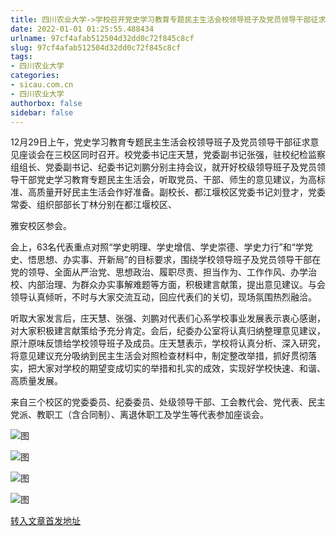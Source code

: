```yaml
---
title: 四川农业大学->学校召开党史学习教育专题民主生活会校领导班子及党员领导干部征求意见座谈会 | sicau.com.cn
date: 2022-01-01 01:25:55.488434
urlname: 97cf4afab512504d32dd0c72f845c8cf
slug: 97cf4afab512504d32dd0c72f845c8cf
tags: 
- 四川农业大学
categories:
- sicau.com.cn
- 四川农业大学
authorbox: false
sidebar: false
---
```

12月29日上午，党史学习教育专题民主生活会校领导班子及党员领导干部征求意见座谈会在三校区同时召开。校党委书记庄天慧，党委副书记张强，驻校纪检监察组组长、党委副书记、纪委书记刘鹏分别主持会议，就开好校级领导班子及党员领导干部党史学习教育专题民主生活会，听取党员、干部、师生的意见建议，为高标准、高质量开好民主生活会作好准备。副校长、都江堰校区党委书记刘登才，党委常委、组织部部长丁林分别在都江堰校区、
<!--more-->
雅安校区参会。  

会上，63名代表重点对照“学史明理、学史增信、学史崇德、学史力行”和“学党史、悟思想、办实事、开新局”的目标要求，围绕学校领导班子及党员领导干部在党的领导、全面从严治党、思想政治、履职尽责、担当作为、工作作风、办学治校、内部治理、为群众办实事解难题等方面，积极建言献策，提出意见建议。与会领导认真倾听，不时与大家交流互动，回应代表们的关切，现场氛围热烈融洽。

听取大家发言后，庄天慧、张强、刘鹏对代表们心系学校事业发展表示衷心感谢，对大家积极建言献策给予充分肯定。会后，纪委办公室将认真归纳整理意见建议，原汁原味反馈给学校领导班子及成员。庄天慧表示，学校将认真分析、深入研究，将意见建议充分吸纳到民主生活会对照检查材料中，制定整改举措，抓好贯彻落实，把大家对学校的期望变成切实的举措和扎实的成效，实现好学校快速、和谐、高质量发展。

来自三个校区的党委委员、纪委委员、处级领导干部、工会教代会、党代表、民主党派、教职工（含合同制）、离退休职工及学生等代表参加座谈会。

![图](https://news.sicau.edu.cn/__local/F/2A/AB/2DAF5A2C8EC2F6B05020CCFE47C_3D308B82_29A8B.jpg)

![图](https://news.sicau.edu.cn/__local/1/84/1A/A044919D1AE76894F07AF7DAA95_243F11DF_32D70.jpg)

![图](https://news.sicau.edu.cn/__local/8/5A/31/2BB89D7DAFF526940CBF0DC297B_68E24358_38AD1.jpg)

![图](https://news.sicau.edu.cn/__local/C/35/55/C8B336FA3A9E81026732C2CA79F_AEE17638_559C0.jpg)

[转入文章首发地址](https://news.sicau.edu.cn/info/1135/66295.htm)